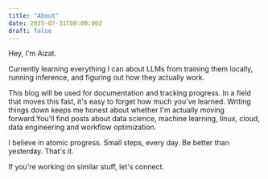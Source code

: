 ```yaml
---
title: "About"
date: 2025-07-31T00:00:00Z
draft: false
---
```

Hey, I'm Aizat.

Currently learning everything I can about LLMs from training them locally, running inference, and figuring out how they actually work.

This blog will be used for documentation and tracking progress. In a field that moves this fast, it's easy to forget how much you've learned. Writing things down keeps me honest about whether I'm actually moving forward.You'll find posts about data science, machine learning, linux, cloud, data engineering and workflow optimization. 

I believe in atomic progress. Small steps, every day. Be better than yesterday. That's it.

If you're working on similar stuff, let's connect.
